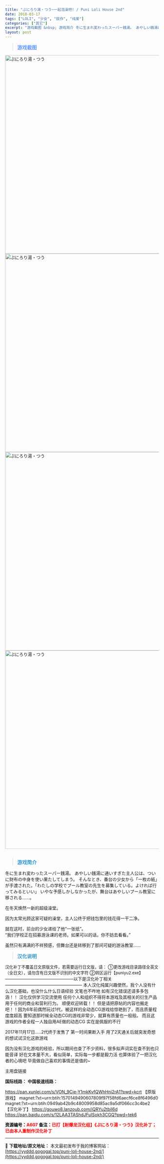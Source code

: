```yaml
---
title: "ぷにろり湯・つう~一起泡澡吧! / Puni Loli House 2nd"
date: 2018-03-17
tags: ["LOLI", "少女", "拔作", "纯爱"]
categories: ["其它"]
excerpt: "游戏截图 &nbsp; 游戏简介 冬に生まれ変わったスーパー銭湯。 あやしい銭湯に通いすぎた主人公は、ついに財布の中身を使い果たしてしまう。 そんなとき、番台の少女から「一枚の紙」が手渡された。「わたしの学校でプール教室の先生を募集している。よければ行ってみるといい」 いやな予感しかしなかったが、舞&hellip;"
layout: post
---
```


<div>
<blockquote><b><span style="font-size: 12pt; color: #6699ff;">游戏截图</span></b></blockquote>
<div><img title="点击放大" src="https://yyddd.gogogal.top/wp-content/uploads/2025/04/20250411_67f8b89d731ba.webp" alt="ぷにろり湯・つう" width="650" /></div>
<div><img title="点击放大" src="https://yyddd.gogogal.top/wp-content/uploads/2025/04/20250411_67f8b89f4ad89.webp" alt="ぷにろり湯・つう" width="650" /></div>
<div><img title="点击放大" src="https://yyddd.gogogal.top/wp-content/uploads/2025/04/20250411_67f8b8ac554a3.webp" alt="ぷにろり湯・つう" width="650" /></div>
<div><img title="点击放大" src="https://yyddd.gogogal.top/wp-content/uploads/2025/04/20250411_67f8b8add944d.webp" alt="ぷにろり湯・つう" width="650" /></div>
&nbsp;
<blockquote><b><span style="font-size: 12pt; color: #3399cc;">游戏简介</span></b></blockquote>
<div>冬に生まれ変わったスーパー銭湯。
あやしい銭湯に通いすぎた主人公は、ついに財布の中身を使い果たしてしまう。
そんなとき、番台の少女から「一枚の紙」が手渡された。「わたしの学校でプール教室の先生を募集している。よければ行ってみるといい」
いやな予感しかしなかったが、舞台はあやしいプール教室に移される……。</div>
</div>
<div>
<p class="" data-start="12" data-end="25">在冬天焕然一新的超级澡堂。</p>
<p class="" data-start="27" data-end="59">因为太常光顾这家可疑的澡堂，主人公终于把钱包里的钱花得一干二净。</p>
<p class="" data-start="61" data-end="115">就在这时，前台的少女递给了他“一张纸”。<br data-start="81" data-end="84" />“我们学校正在招募游泳课的老师。如果可以的话，你不妨去看看。”</p>
<p class="" data-start="117" data-end="149">虽然只有满满的不祥预感，但舞台还是转移到了那间可疑的游泳教室……</p>

</div>
<blockquote><b><span style="font-size: 12pt; color: #3399cc;">汉化说明</span></b></blockquote>
<div class="alert alert-info"><span style="font-size: 10pt;"><span style="font-size: 10pt;">汉化补丁不覆盖日文原版文件，若需要运行日文版，请：
①更改游戏目录路径全英文（全日文），请勿含有日文版不识别的中文字符
②转区运行【puniyu2.exe】</span></span>————————————————以下是汉化补丁相关——————————————————
本人汉化纯属兴趣使然，我个人没有什么汉化基础，也没什么什么日语经验 文笔也不咋地 如有汉化错误还请多多包涵！！
汉化仅供学习交流使用 任何个人和组织不得将本游戏及其相关的衍生产品用于任何的商业和营利行为。
顺便欢迎转载！！ 但是请把原帖的内容也搬走吧！！因为6年前偶然玩过1代，被这样的全动态CG游戏给惊艳到了，而且质量程度度超高
要知道那时候全动态CG的游戏非常少，就算有质量也一般般。
而且这游戏的作者全程一人独自用AE做的动态CG 实在是佩服的不行

2017年11月17日.....2代终于发售了 第一时间果断入手 用了2天通关后就突发奇想的想试试汉化这款游戏

因为没有汉化游戏的经验，所以期间也查了不少资料，很多拟声词实在查不到也只能音译
好在文本量不大，看似简单，实际每一步都是毅力活
也算体验了一把汉化者的心境吧 毕竟做自己喜欢的事情还是值的~

</div>
<div>
<div class="panel panel-primary">
<div class="panel-heading">主用盘链接</div>
<div class="panel-body">

<b>国际线路：</b>
<b>中国极速线路：</b>

<!--wechatfans start-->
https://pan.xunlei.com/s/VON_9Cie-Y1mkKvfQWhHni2rA1?pwd=kcrt
【原版游戏】
magnet:?xt=urn:btih:1570149490607809f97f58fd6aecf6ce8f6496d0
magnet:?xt=urn:btih:0949ab42b9c48009958d85ac9a5df066cc3c4be2
【汉化补丁】
https://gouwo8.lanzoub.com/iQRYu2tbil6d
https://pan.baidu.com/s/12LAA3TAShdJFuISokh3CGQ?pwd=tek6
<!--wechatfans end-->

</div>
<div class="panel-footer"><span style="color: #ff0000;"><b><span style="color: #000000;">资源编号：</span>A607</b></span>
<span style="color: #ff0000;"><b><span style="color: #000000;">备注：</span>已打【射爆龙汉化组】《ぷにろり湯・つう》汉化补丁；已由本人重制作汉化补丁</b></span></div>
</div>
</div>

---
📖 **下载地址/原文地址：** 本文最初发布于我的博客网站：[https://yyddd.gogogal.top/puni-loli-house-2nd/](https://yyddd.gogogal.top/puni-loli-house-2nd/)
